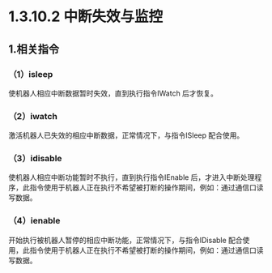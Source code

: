 # 1.3.10.2 中断失效与监控

## 1.相关指令

### （1）isleep

使机器人相应中断数据暂时失效，直到执行指令IWatch 后才恢复。

### （2）iwatch

激活机器人已失效的相应中断数据，正常情况下，与指令ISleep 配合使用。

### （3）idisable

使机器人相应中断功能暂时不执行，直到执行指令IEnable 后，才进入中断处理程序，此指令使用于机器人正在执行不希望被打断的操作期间，例如：通过通信口读写数据。

### （4）ienable

开始执行被机器人暂停的相应中断功能，正常情况下，与指令IDisable 配合使用，此指令使用于机器人正在执行不希望被打断的操作期间，例如：通过通信口读写数据。